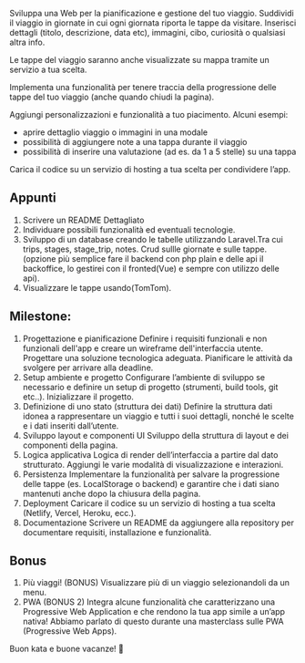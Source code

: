 Sviluppa una Web per la pianificazione e gestione del tuo viaggio. Suddividi il viaggio in giornate in cui ogni giornata riporta le tappe da visitare. Inserisci dettagli (titolo, descrizione, data etc), immagini, cibo, curiosità o qualsiasi altra info. 

Le tappe del viaggio saranno anche visualizzate su mappa tramite un servizio a tua scelta. 

Implementa una funzionalità per tenere traccia della progressione delle tappe del tuo viaggio (anche quando chiudi la pagina). 

Aggiungi personalizzazioni e funzionalità a tuo piacimento. Alcuni esempi:

- aprire dettaglio viaggio o immagini in una modale
- possibilità di aggiungere note a una tappa durante il viaggio
- possibilità di inserire una valutazione (ad es. da 1 a 5 stelle) su una tappa

Carica il codice su un servizio di hosting a tua scelta per condividere l’app.


## Appunti
1. Scrivere un README Dettagliato
2. Individuare possibili funzionalità ed eventuali tecnologie.
3. Sviluppo di un database creando le tabelle utilizzando Laravel.Tra cui trips, stages, stage_trip, notes.
Crud sullle giornate e sulle tappe.(opzione più semplice fare il backend con php plain e delle api il backoffice, lo gestirei con il fronted(Vue) e sempre con utilizzo delle api).
4. Visualizzare le tappe usando(TomTom).

## Milestone:
1. Progettazione e pianificazione
Definire i requisiti funzionali e non funzionali dell'app e creare un wireframe dell'interfaccia utente. Progettare una soluzione tecnologica adeguata. Pianificare le attività da svolgere per arrivare alla deadline.
2. Setup ambiente e progetto
Configurare l’ambiente di sviluppo se necessario e definire un setup di progetto (strumenti, build tools, git etc..). Inizializzare il progetto.
3. Definizione di uno stato (struttura dei dati)
Definire la struttura dati idonea a rappresentare un viaggio e tutti i suoi dettagli, nonché le scelte e i dati inseriti dall’utente.
3. Sviluppo layout e componenti UI
Sviluppo della struttura di layout e dei componenti della pagina.
4. Logica applicativa
Logica di render dell’interfaccia a partire dal dato strutturato. Aggiungi le varie modalità di visualizzazione e interazioni.
5. Persistenza
Implementare la funzionalità per salvare la progressione delle tappe (es. LocalStorage o backend) e garantire che i dati siano mantenuti anche dopo la chiusura della pagina.
6. Deployment
Caricare il codice su un servizio di hosting a tua scelta (Netlify, Vercel, Heroku, ecc.).
7. Documentazione
Scrivere un README da aggiungere alla repository per documentare requisiti, installazione e funzionalità.
## Bonus 
1. Più viaggi! (BONUS)
Visualizzare più di un viaggio selezionandoli da un menu.
2. PWA (BONUS 2)
Integra alcune funzionalità che caratterizzano una Progressive Web Application e che rendono la tua app simile a un’app nativa! Abbiamo parlato di questo durante una masterclass sulle PWA (Progressive Web Apps).

Buon kata e buone vacanze! :ninja: